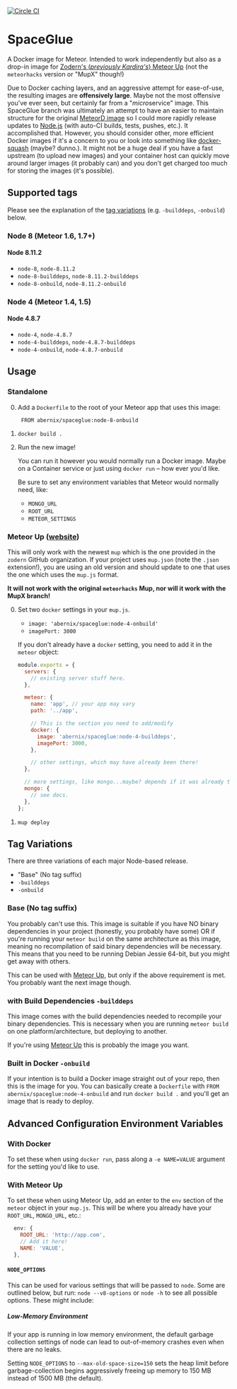 [![Circle CI](https://circleci.com/gh/abernix/spaceglue/tree/master.svg?style=svg)](https://circleci.com/gh/abernix/spaceglue/tree/master)
# SpaceGlue

A Docker image for Meteor.  Intended to work independently but also as a drop-in image for [Zodern's (_previously Kardira's_) Meteor Up](https://github.com/zodern/meteor-up) (not the `meteorhacks` version or "MupX" though!)

Due to Docker caching layers, and an aggressive attempt for ease-of-use, the resulting images are **offensively large**.  Maybe not the most offensive you've ever seen, but certainly far from a "*micro*service" image.   This SpaceGlue branch was ultimately an attempt to have an easier to maintain structure for the original [MeteorD image](https://github.com/kadirahq/meteord) so I could more rapidly release updates to [Node.js](https://nodejs.org) (with auto-CI builds, tests, pushes, etc.).  It accomplished that.  However, you should consider other, more efficient Docker images if it's a concern to you or look into something like [docker-squash](https://github.com/jwilder/docker-squash) (maybe? dunno.).  It might not be a huge deal if you have a fast upstream (to upload new images) and your container host can quickly move around larger images (it probably can) and you don't get charged too much for storing the images (it's possible).

## Supported tags

Please see the explanation of the [tag variations](#tag-variations) (e.g. `-builddeps`, `-onbuild`) below.

### Node 8 (Meteor 1.6, 1.7+)

#### Node 8.11.2

* `node-8`, `node-8.11.2`
* `node-8-builddeps`, `node-8.11.2-builddeps`
* `node-8-onbuild`, `node-8.11.2-onbuild`

### Node 4 (Meteor 1.4, 1.5)

#### Node 4.8.7

* `node-4`, `node-4.8.7`
* `node-4-builddeps`, `node-4.8.7-builddeps`
* `node-4-onbuild`, `node-4.8.7-onbuild`

## Usage

### Standalone

0. Add a `Dockerfile` to the root of your Meteor app that uses this image:

        FROM abernix/spaceglue:node-8-onbuild

0. `docker build .`

0. Run the new image!

    You can run it however you would normally run a Docker image.  Maybe on a Container service or just using `docker run` – how ever you'd like.

    Be sure to set any environment variables that Meteor would normally need, like:

    * `MONGO_URL`
    * `ROOT_URL`
    * `METEOR_SETTINGS`

### Meteor Up ([website](https://github.com/zodern/meteor-up))

This will only work with the newest `mup` which is the one provided in the `zodern` GitHub organization.  If your project uses `mup.json` (note the `.json` extension!), you are using an old version and should update to one that uses the one which uses the `mup.js` format.

**It will not work with the original `meteorhacks` Mup, nor will it work with the MupX branch!**

0. Set two `docker` settings in your `mup.js`.

    * `image: 'abernix/spaceglue:node-4-onbuild'`
    * `imagePort: 3000`

    If you don't already have a `docker` setting, you need to add it in the `meteor` object:

    ```js
    module.exports = {
      servers: {
        // existing server stuff here.
      },

      meteor: {
        name: 'app', // your app may vary
        path: '../app',

        // This is the section you need to add/modify
        docker: {
          image: 'abernix/spaceglue:node-4-builddeps',
          imagePort: 3000,
        },

        // other settings, which may have already been there!
      },

      // more settings, like mongo...maybe? depends if it was already there!
      mongo: {
        // see docs.
      },
    };
    ```

0. `mup deploy`

## Tag Variations

There are three variations of each major Node-based release.

* "Base" (No tag suffix)
* `-builddeps`
* `-onbuild`

### Base (No tag suffix)
You probably can't use this.  This image is suitable if you have NO binary dependencies in your project (honestly, you probably have some) OR if you're running your `meteor build` on the same architecture as this image, meaning no recompilation of said binary dependencies will be necessary.  This means that you need to be running Debian Jessie 64-bit, but you might get away with others.

This can be used with [Meteor Up](https://github.com/kadirahq/meteor-up), but only if the above requirement is met.  You probably want the next image though.

### with Build Dependencies `-builddeps`
This image comes with the build dependencies needed to recompile your binary dependencies.  This is necessary when you are running `meteor build` on one platform/architecture, but deploying to another.

If you're using [Meteor Up](https://github.com/kadirahq/meteor-up) this is probably the image you want.

### Built in Docker `-onbuild`
If your intention is to build a Docker image straight out of your repo, then this is the image for you.  You can basically create a `Dockerfile` with `FROM abernix/spaceglue:node-4-onbuild` and run `docker build .` and you'll get an image that is ready to deploy.

## Advanced Configuration Environment Variables

### With Docker

To set these when using `docker run`, pass along a `-e NAME=VALUE` argument for the setting you'd like to use.

### With Meteor Up

To set these when using Meteor Up, add an enter to the `env` section of the `meteor` object in your `mup.js`.  This will be where you already have your `ROOT_URL`, `MONGO_URL`, etc.:

```js
  env: {
    ROOT_URL: 'http://app.com',
    // Add it here!
    NAME: 'VALUE',
  },
```

#### `NODE_OPTIONS`

This can be used for various settings that will be passed to `node`.  Some are outlined below, but run: `node --v8-options` or `node -h` to see all possible options.  These might include:

##### Low-Memory Environment

If your app is running in low memory environment, the default garbage collection settings of node can lead to out-of-memory crashes even when there are no leaks.

Setting `NODE_OPTIONS` to `--max-old-space-size=150` sets the heap limit before garbage-collection begins aggressively freeing up memory to 150 MB instead of 1500 MB (the default).


